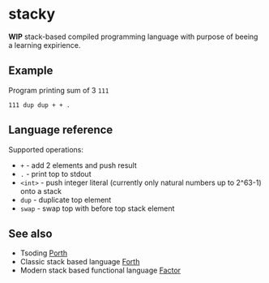 # stacky

**WIP** stack-based compiled programming language with purpose of beeing a learning expirience.

## Example
Program printing sum of 3 `111`

```
111 dup dup + + .
```

## Language reference

Supported operations:
- `+` - add 2 elements and push result
- `.` - print top to stdout
- `<int>` - push integer literal (currently only natural numbers up to 2^63-1) onto a stack
- `dup` - duplicate top element
- `swap` - swap top with before top stack element

## See also

- Tsoding [Porth](shttps://github.com/tsoding/porth)
- Classic stack based language [Forth](https://en.wikipedia.org/wiki/Forth_(programming_language))
- Modern stack based functional language [Factor](https://en.wikipedia.org/wiki/Factor_(programming_language))
